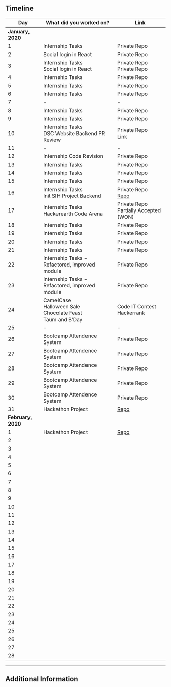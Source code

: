 ## Timeline

| Day                | What did you worked on?                                             | Link                                                                          |
| ------------------ | ------------------------------------------------------------------- | ----------------------------------------------------------------------------- |
| **January, 2020**  |
| 1                  | Internship Tasks                                                    | Private Repo                                                                  |
| 2                  | Social login in React                                               | Private Repo                                                                  |
| 3                  | Internship Tasks<br> Social login in React                          | Private Repo<br> Private Repo                                                 |
| 4                  | Internship Tasks                                                    | Private Repo                                                                  |
| 5                  | Internship Tasks                                                    | Private Repo                                                                  |
| 6                  | Internship Tasks                                                    | Private Repo                                                                  |
| 7                  | -                                                                   | -                                                                             |
| 8                  | Internship Tasks                                                    | Private Repo                                                                  |
| 9                  | Internship Tasks                                                    | Private Repo                                                                  |
| 10                 | Internship Tasks<br> DSC Website Backend PR Review                  | Private Repo<br> [Link](https://github.com/dsckiet/website-backend-v2/pull/2) |
| 11                 | -                                                                   | -                                                                             |
| 12                 | Internship Code Revision                                            | Private Repo                                                                  |
| 13                 | Internship Tasks                                                    | Private Repo                                                                  |
| 14                 | Internship Tasks                                                    | Private Repo                                                                  |
| 15                 | Internship Tasks                                                    | Private Repo                                                                  |
| 16                 | Internship Tasks<br> Init SIH Project Backend                       | Private Repo<br> [Repo](https://github.com/ritiksr25/help-me-backend)         |
| 17                 | Internship Tasks<br> Hackerearth Code Arena                         | Private Repo<br> Partially Accepted (WON)                                     |
| 18                 | Internship Tasks                                                    | Private Repo                                                                  |
| 19                 | Internship Tasks                                                    | Private Repo                                                                  |
| 20                 | Internship Tasks                                                    | Private Repo                                                                  |
| 21                 | Internship Tasks                                                    | Private Repo                                                                  |
| 22                 | Internship Tasks - Refactored, improved module                      | Private Repo                                                                  |
| 23                 | Internship Tasks - Refactored, improved module                      | Private Repo                                                                  |
| 24                 | CamelCase<br> Halloween Sale<br> Chocolate Feast<br> Taum and B'Day | Code IT Contest Hackerrank                                                    |
| 25                 | -                                                                   | -                                                                             |
| 26                 | Bootcamp Attendence System                                          | Private Repo                                                                  |
| 27                 | Bootcamp Attendence System                                          | Private Repo                                                                  |
| 28                 | Bootcamp Attendence System                                          | Private Repo                                                                  |
| 29                 | Bootcamp Attendence System                                          | Private Repo                                                                  |
| 30                 | Bootcamp Attendence System                                          | Private Repo                                                                  |
| 31                 | Hackathon Project                                                   | [Repo](https://github.com/rhnmht30/hack-vsit-2020)                            |
| **February, 2020** |
| 1                  | Hackathon Project                                                   | [Repo](https://github.com/rhnmht30/hack-vsit-2020)                            |
| 2                  |                                                                     |                                                                               |
| 3                  |                                                                     |                                                                               |
| 4                  |                                                                     |                                                                               |
| 5                  |                                                                     |                                                                               |
| 6                  |                                                                     |                                                                               |
| 7                  |                                                                     |                                                                               |
| 8                  |                                                                     |                                                                               |
| 9                  |                                                                     |                                                                               |
| 10                 |                                                                     |                                                                               |
| 11                 |                                                                     |                                                                               |
| 12                 |                                                                     |                                                                               |
| 13                 |                                                                     |                                                                               |
| 14                 |                                                                     |                                                                               |
| 15                 |                                                                     |                                                                               |
| 16                 |                                                                     |                                                                               |
| 17                 |                                                                     |                                                                               |
| 18                 |                                                                     |                                                                               |
| 19                 |                                                                     |                                                                               |
| 20                 |                                                                     |                                                                               |
| 21                 |                                                                     |                                                                               |
| 22                 |                                                                     |                                                                               |
| 23                 |                                                                     |                                                                               |
| 24                 |                                                                     |                                                                               |
| 25                 |                                                                     |                                                                               |
| 26                 |                                                                     |                                                                               |
| 27                 |                                                                     |                                                                               |
| 28                 |                                                                     |                                                                               |

---

## Additional Information
